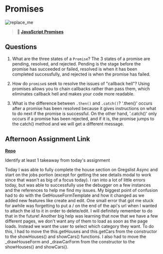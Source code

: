 # Promises

![replace_me](https://codeworks.blob.core.windows.net/public/assets/img/illustrations/placeholder.svg)

> **📖 [JavaScript Promises](https://codeworksacademy.com/fs-student-guide/resources/wk4/02-Promises)**

## Questions

1. What are the three states of a `Promise`?
The 3 states of a promise are pending, resolved, and rejected. Pending is the stage before the promise has succeeded or failed, resolved is when it has been completed successfully, and rejected is when the promise has failed. 

2. How do `promise`s seek to resolve the issues of "callback hell"?
Using promises allows you to chain callbacks rather than pass them, which eliminates callback hell and makes your code more readable. 

3. What is the difference between `.then()` and `.catch()`?
'.then()' occurs after a promise has been resolved because it gives instructions on what to do next if the promise is successful. 
On the other hand, '.catch()' only occurs if a promise has been rejected, and if it is, the promise jumps to the catch() method and we will get a different message.

## Afternoon Assignment Link

**[Repo](https://github.com/JordanlDiaz/gregsListAsync)**

Identify at least 1 takeaway from today's assignment

Today I was able to fully complete the house section on Gregslist Async and start on the jobs portion (except for getting the see details modal to work since that wasn't as big of a focus today). I ran into a lot of little errors today, but was able to successfully use the debugger on a few instances and the references to help me find my issues. My biggest point of confusion had to do with the GetHouseFormTemplate and how it changed as we added new features like create and edit. One small error that got me stuck for awhile was forgetting to put a / on the end of the api's url when I wanted to attach the id to it in order to delete/edit. I will definitely remember to do that in the future! Another big help was learning that now that we have a few different pages, we don't want any of them to load as soon as the page loads. Instead we want the user to select which category they want. To do this, I had to move the this.getHouses and this.getCars from the constructor to the showHouses() and showCars() functions. I also had to move the _drawHouseForm and _drawCarForm from the constructor to the showHouses() and showCars(). 
